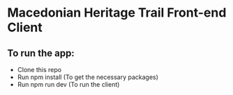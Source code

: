 # Macedonian Heritage Trail Front-end Client

## To run the app:
- Clone this repo
- Run npm install (To get the necessary packages)
- Run npm run dev (To run the client)